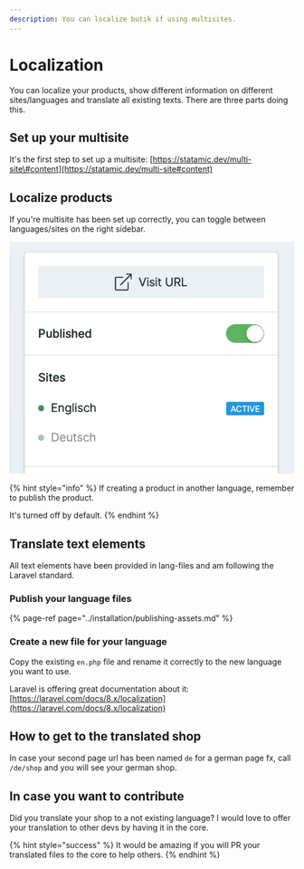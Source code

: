 ```yaml
---
description: You can localize butik if using multisites.
---
```


# Localization

You can localize your products, show different information on different sites/languages and translate all existing texts. There are three parts doing this.

## Set up your multisite

It's the first step to set up a multisite: [https://statamic.dev/multi-site\#content](https://statamic.dev/multi-site#content)

## Localize products

If you're multisite has been set up correctly, you can toggle between languages/sites on the right sidebar.

![Toggle between languages](../.gitbook/assets/butik-select-language-switch.png)

{% hint style="info" %}
If creating a product in another language, remember to publish the product. 

It's turned off by default. 
{% endhint %}

## Translate text elements

All text elements have been provided in lang-files and am following the Laravel standard. 

### Publish your language files

{% page-ref page="../installation/publishing-assets.md" %}

### Create a new file for your language

Copy the existing `en.php`  file and rename it correctly to the new language you want to use. 

Laravel is offering great documentation about it:  
[https://laravel.com/docs/8.x/localization](https://laravel.com/docs/8.x/localization)

## How to get to the translated shop

In case your second page url has been named `de` for a german page fx, call `/de/shop`  and you will see your german shop. 

## In case you want to contribute

Did you translate your shop to a not existing language? I would love to offer your translation to other devs by having it in the core. 

{% hint style="success" %}
It would be amazing if you will PR your translated files to the core to help others.
{% endhint %}

